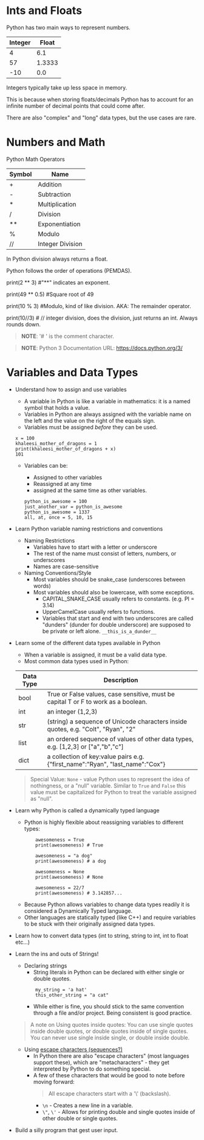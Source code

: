 # Ints and Floats

Python has two main ways to represent numbers. 

|Integer|Float|
 |--|--|
 |4|6.1|
 |57|1.3333|
 |-10|0.0|

Integers typically take up less space in memory.  
 
This is because when storing floats/decimals Python has to account for an infinite number of decimal points that could come after.  

There are also "complex" and "long" data types, but the use cases are rare. 


# Numbers and Math

Python Math Operators 

|Symbol|Name|
|--|--|
|+|Addition|
|-|Subtraction|
|*|Multiplication|
|/|Division|
|**|Exponentiation|
|%|Modulo|
|//|Integer Division|

In Python division always returns a float. 

Python follows the order of operations (PEMDAS). 

print(2 ** 3) #"**" indicates an exponent. 

print(49 ** 0.5) #Square root of 49 

print(10 % 3) #Modulo, kind of like division. AKA: The remainder operator. 

print(10//3) # // integer division, does the division, just returns an int. Always rounds down. 
 
> **NOTE**: '# ' is the comment character. 

> **NOTE**: Python 3 Documentation URL: https://docs.python.org/3/ 

# Variables and Data Types

- Understand how to assign and use variables
    * A variable in Python is like a variable in mathematics: it is a named symbol that holds a value.
    * Variables in Python are always assigned with the variable name on the left and the value on the right of the equals sign.
    * Variables must be assigned _before_ they can be used.
    ```
    x = 100 
    khaleesi_mother_of_dragons = 1
    print(khaleesi_mother_of_dragons + x)
    101    
    ```
    * Variables can be:
        * Assigned to other variables
        * Reassigned at any time
        * assigned at the same time as other variables.

        ```
        python_is_awesome = 100
        just_another_var = python_is_awesome
        python_is_awesome = 1337
        all, at, once = 5, 10, 15
        ```

- Learn Python variable naming restrictions and conventions
    * Naming Restrictions
        * Variables have to start with a letter or underscore
        * The rest of the name must consist of letters, numbers, or underscores
        * Names are case-sensitive
    * Naming Conventions/Style
        * Most variables should be snake_case (underscores between words)
        * Most variables should also be lowercase, with some exceptions.
            * CAPITAL_SNAKE_CASE usually refers to constants. (e.g. PI = 3.14)
            * UpperCamelCase usually refers to functions.
            * Variables that start and end with two underscores are called "dunders" (dunder for double underscore) are supposed to be private or left alone. `__this_is_a_dunder__`
        
- Learn some of the different data types available in Python
    * When a variable is assigned, it must be a valid data type.
    * Most common data types used in Python:

    |Data Type|Description|
    |--|--|
    |bool|True or False values, case sensitive, must be capital T or F to work as a boolean.|
    |int| an integer (1,2,3)|
    |str|(string) a sequence of Unicode characters inside quotes, e.g. "Colt", "Ryan", "2"|
    |list|an ordered sequence of values of other data types, e.g. [1,2,3] or ["a","b","c"]|
    |dict|a collection of key:value pairs e.g. {"first_name":"Ryan", "last_name":"Cox"}|

    > Special Value: `None` - value Python uses to represent the idea of nothingness, or a "null" variable. Similar to `True` and `False` this value must be capitalized for Python to treat the variable assigned as "null". 

- Learn why Python is called a dynamically typed language
    * Python is highly flexible about reassigning variables to different types:
        ```
            awesomeness = True
            print(awesomeness) # True

            awesomeness = "a dog" 
            print(awesomeness) # a dog

            awesomeness = None
            print(awesomeness) # None

            awesomeness = 22/7
            print(awesomeness) # 3.142857...
        ```
    * Because Python allows variables to change data types readily it is considered a Dynamically Typed language.
    * Other languages are statically typed (like C++) and require variables to be stuck with their originally assigned data types.


- Learn how to convert data types (int to string, string to int, int to float etc...)
- Learn the ins and outs of Strings!
    * Declaring strings
        * String literals in Python can be declared with either single or double quotes.
        ```
            my_string = 'a hat'
            this_other_string = "a cat"
        ```
        * While either is fine, you should stick to the same convention through a file and/or project. Being consistent is good practice.

    > A note on Using quotes inside quotes: You can use single quotes inside double quotes, or double quotes inside of single quotes. You can never use single inside single, or double inside double.

    * Using [escape characters (sequences?)](https://docs.python.org/3/reference/lexical_analysis.html)
        * In Python there are also "escape characters" (most languages support these), which are "metacharacters" - they get interpreted by Python to do something special. 
        * A few of these characters that would be good to note before moving forward:
            > All escape characters start with a '\\' (backslash).
            * `\n` - Creates a new line in a variable.
            * `\"`, `\'` - Allows for printing double and single quotes inside of other double or single quotes.

- Build a silly program that gest user input.

